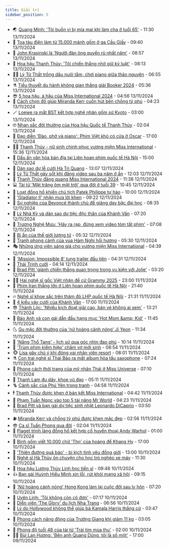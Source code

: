 ```yaml
---
title: Giải trí
sidebar_position: 5
---
```


<!-- vnexpress-giai-tri:START -->
- 🌏 [Quang Minh: &#39;Tôi buồn vì bị mỉa mai khi làm cha ở tuổi 65&#39;](https://vnexpress.net/quang-minh-toi-buon-vi-bi-mia-mai-khi-lam-cha-o-tuoi-65-4814706.html) - 11:30 13/11/2024
- 💫 [Toa tàu điện làm từ 15.000 mảnh gốm ở ga Cầu Giấy](https://vnexpress.net/toa-tau-dien-lam-tu-15-000-manh-gom-o-ga-cau-giay-4815418.html) - 09:40 13/11/2024
- 🌮 [John Krasinski là &#39;Người đàn ông quyến rũ nhất năm&#39;](https://vnexpress.net/john-krasinski-la-nguoi-dan-ong-quyen-ru-nhat-nam-4815617.html) - 08:57 13/11/2024
- 🧠 [Hoa hậu Thanh Thủy: &#39;Tôi chiến thắng nhờ giữ kỷ luật&#39;](https://vnexpress.net/hoa-hau-thanh-thuy-toi-chien-thang-nho-giu-ky-luat-4815564.html) - 08:13 13/11/2024
- 👨‍🏫 [Lý Tử Thất trồng dâu nuôi tằm, chơi piano giữa thảo nguyên](https://vnexpress.net/ly-tu-that-trong-dau-nuoi-tam-choi-piano-giua-thao-nguyen-4815558.html) - 06:55 13/11/2024
- ⚗️ [Tiểu thuyết du hành không gian thắng giải Booker 2024](https://vnexpress.net/tieu-thuyet-du-hanh-khong-gian-thang-giai-booker-2024-4815410.html) - 05:36 13/11/2024
- 😎 [5 hoa hậu, á hậu của Miss International 2024](https://vnexpress.net/5-hoa-hau-a-hau-cua-miss-international-2024-4815428.html) - 04:56 13/11/2024
- 🫣 [Cách chọn đồ giúp Miranda Kerr cuốn hút bên chồng tỷ phú](https://vnexpress.net/cach-chon-do-giup-miranda-kerr-cuon-hut-ben-chong-ty-phu-4815045.html) - 04:23 13/11/2024
- 🪄 [Loewe ra mắt BST kết hợp nghệ nhân gốm sứ Kyoto](https://vnexpress.net/loewe-ra-mat-bst-ket-hop-nghe-nhan-gom-su-kyoto-4815221.html) - 03:00 13/11/2024
- 🤓 [Nhan sắc đời thường của Hoa hậu Quốc tế Thanh Thủy](https://vnexpress.net/nhan-sac-doi-thuong-cua-hoa-hau-quoc-te-thanh-thuy-4815316.html) - 02:04 13/11/2024
- 🫶 [Đạo diễn &#39;Đào, phở và piano&#39;: Phim Việt khó có cửa ở Oscar](https://vnexpress.net/dao-dien-dao-pho-va-piano-phim-viet-kho-co-cua-o-oscar-4814608.html) - 17:00 12/11/2024
- 🧑‍🏫 [Thanh Thủy - nữ sinh chinh phục vương miện Miss International](https://vnexpress.net/thanh-thuy-nu-sinh-chinh-phuc-vuong-mien-miss-international-4815309.html) - 15:36 12/11/2024
- 🦄 [Dấu ấn văn hóa bản địa tại Liên hoan phim quốc tế Hà Nội](https://vnexpress.net/dau-an-van-hoa-ban-dia-tai-lien-hoan-phim-quoc-te-ha-noi-4815244.html) - 15:00 12/11/2024
- 💫 [Dàn sao dự lễ cưới Hà Trí Quang](https://vnexpress.net/dan-sao-du-le-cuoi-ha-tri-quang-4815288.html) - 13:07 12/11/2024
- 🎊 [Lý Tử Thất gây sốt khi đăng video sau ba năm ở ẩn](https://vnexpress.net/ly-tu-that-gay-sot-khi-dang-video-sau-ba-nam-o-an-4815286.html) - 12:03 12/11/2024
- 👹 [Thanh Thủy đăng quang Miss International 2024](https://vnexpress.net/thanh-thuy-dang-quang-miss-international-2024-4815262.html) - 11:38 12/11/2024
- 💻 [Tài tử &#39;Mặt trăng ôm mặt trời&#39; qua đời ở tuổi 39](https://vnexpress.net/tai-tu-mat-trang-om-mat-troi-qua-doi-o-tuoi-39-4815267.html) - 10:45 12/11/2024
- 🤡 [Loạt đồng hồ khiến chủ tịch Patek Philippe tự hào](https://vnexpress.net/loat-dong-ho-khien-chu-tich-patek-philippe-tu-hao-4815040.html) - 10:00 12/11/2024
- 🥰 [&#39;Gladiator II&#39; nhận mưa lời khen](https://vnexpress.net/gladiator-ii-nhan-mua-loi-khen-4815035.html) - 09:22 12/11/2024
- 🚀 [Sự nghiệp của Beyoncé thành chủ đề giảng dạy bậc đại học](https://vnexpress.net/su-nghiep-cua-beyonce-thanh-chu-de-giang-day-bac-dai-hoc-4815020.html) - 08:35 12/11/2024
- 📝 [Lý Nhã Kỳ và dàn sao dự tiệc độc thân của Khánh Vân](https://vnexpress.net/ly-nha-ky-va-dan-sao-du-tiec-doc-than-cua-khanh-van-4815139.html) - 07:20 12/11/2024
- 🐲 [Trương Nghệ Mưu: &#39;Hãy ra rạp, đừng xem video tóm tắt phim&#39;](https://vnexpress.net/truong-nghe-muu-hay-ra-rap-dung-xem-video-tom-tat-phim-4814977.html) - 07:08 12/11/2024
- 🎃 [Bí ẩn của thế giới lượng tử](https://vnexpress.net/bi-an-cua-the-gioi-luong-tu-4815098.html) - 05:32 12/11/2024
- 🤠 [Tranh phong cảnh của vua Hàm Nghi hồi hương](https://vnexpress.net/tranh-phong-canh-cua-vua-ham-nghi-hoi-huong-4815101.html) - 05:30 12/11/2024
- 🎭 [Những ứng viên sáng giá cho vương miện Miss International](https://vnexpress.net/nhung-ung-vien-sang-gia-cho-vuong-mien-miss-international-4815062.html) - 04:39 12/11/2024
- 🧰 [&#39;Mission: Impossible 8&#39; tung trailer đầu tiên](https://vnexpress.net/mission-impossible-8-tung-trailer-dau-tien-4814990.html) - 04:31 12/11/2024
- 🦍 [Thái Trinh cưới](https://vnexpress.net/thai-trinh-cuoi-4815001.html) - 04:14 12/11/2024
- 🌝 [Brad Pitt &#39;giành chiến thắng quan trọng trong vụ kiện với Jolie&#39;](https://vnexpress.net/brad-pitt-gianh-chien-thang-quan-trong-trong-vu-kien-voi-jolie-4814981.html) - 03:20 12/11/2024
- 🧑‍💻 [Hai nghệ sĩ gốc Việt nhận đề cử Grammy 2025](https://vnexpress.net/hai-nghe-si-goc-viet-nhan-de-cu-grammy-2025-4814789.html) - 23:00 11/11/2024
- 🥸 [Phim Iran thắng lớn ở Liên hoan phim quốc tế Hà Nội](https://vnexpress.net/phim-iran-thang-lon-o-lien-hoan-phim-quoc-te-ha-noi-4814885.html) - 21:40 11/11/2024
- 🔥 [Nghệ sĩ khoe sắc trên thảm đỏ LHP quốc tế Hà Nội](https://vnexpress.net/nghe-si-khoe-sac-tren-tham-do-lhp-quoc-te-ha-noi-4814902.html) - 21:31 11/11/2024
- 🐎 [4 kiểu váy cưới của Khánh Vân](https://vnexpress.net/4-kieu-vay-cuoi-cua-khanh-van-4814774.html) - 17:00 11/11/2024
- 😎 [Thành Lộc: &#39;Nhiều kịch đoạt giải cao, bán vé không ai xem&#39;](https://vnexpress.net/thanh-loc-nhieu-kich-doat-giai-cao-ban-ve-khong-ai-xem-4814852.html) - 13:21 11/11/2024
- 🦄 [Bảo Anh và con gái dẫn đầu hạng mục &#39;Hot Mom &amp;amp; Kid&#39;](https://vnexpress.net/bao-anh-va-con-gai-dan-dau-hang-muc-hot-mom-kid-4814494.html) - 11:45 11/11/2024
- 🌜 [Gu mặc đời thường của &#39;nữ hoàng cảnh nóng&#39; Ji Yeon](https://vnexpress.net/gu-mac-doi-thuong-cua-nu-hoang-canh-nong-ji-yeon-4814595.html) - 11:34 11/11/2024
- 🚦 [&#39;Nắng Thổ Tang&#39; - lịch sử qua góc nhìn đao phủ](https://vnexpress.net/nang-tho-tang-lich-su-qua-goc-nhin-dao-phu-4809003.html) - 10:14 11/11/2024
- 🧐 [&#39;Trùm phim kiếm hiệp&#39; chăm vợ mới sinh](https://vnexpress.net/trum-phim-kiem-hiep-cham-vo-moi-sinh-4814734.html) - 08:54 11/11/2024
- 🐵 [Lisa gây chú ý khi đóng vai nhân viên resort](https://vnexpress.net/lisa-gay-chu-y-khi-dong-vai-nhan-vien-resort-4814700.html) - 08:01 11/11/2024
- ⚗️ [Con trai nghệ sĩ Thái Bảo ra mắt album hòa tấu saxophone](https://vnexpress.net/con-trai-nghe-si-thai-bao-ra-mat-album-hoa-tau-saxophone-4814442.html) - 07:24 11/11/2024
- 👺 [Phong cách thời trang của mỹ nhân Thái ở Miss Universe](https://vnexpress.net/phong-cach-thoi-trang-cua-my-nhan-thai-o-miss-universe-4813857.html) - 07:10 11/11/2024
- 🌊 [Thanh Lam đu dây, khoe vũ đạo](https://vnexpress.net/thanh-lam-du-day-khoe-vu-dao-4814638.html) - 05:11 11/11/2024
- 🪜 [Cảnh sắc của Phú Yên trong tranh](https://vnexpress.net/canh-sac-cua-phu-yen-trong-tranh-4814268.html) - 04:58 11/11/2024
- 🕴 [Thanh Thủy được khen ở bán kết Miss International](https://vnexpress.net/thanh-thuy-duoc-khen-o-ban-ket-miss-international-4814402.html) - 04:42 11/11/2024
- 💃 [Phạm Tuấn Ngọc vào top 5 tài năng Mr World](https://vnexpress.net/pham-tuan-ngoc-vao-top-5-tai-nang-mr-world-4814517.html) - 04:23 11/11/2024
- 🦄 [Brad Pitt và bạn gái dự tiệc sinh nhật Leonardo DiCaprio](https://vnexpress.net/brad-pitt-va-ban-gai-du-tiec-sinh-nhat-leonardo-dicaprio-4814483.html) - 03:50 11/11/2024
- ⛽️ [Miranda Kerr và chồng tỷ phú được khen mặc đẹp](https://vnexpress.net/miranda-kerr-va-chong-ty-phu-duoc-khen-mac-dep-4814498.html) - 02:56 11/11/2024
- 😎 [Ca sĩ Tuấn Phong qua đời](https://vnexpress.net/ca-si-tuan-phong-qua-doi-4814472.html) - 02:04 11/11/2024
- 🌊 [Piaget trình làng đồng hồ kết hợp cố huyền thoại Andy Warhol](https://vnexpress.net/piaget-trinh-lang-dong-ho-ket-hop-co-huyen-thoai-andy-warhol-4813831.html) - 01:00 11/11/2024
- 🐲 [Bình gốm viết 10.000 chữ &#39;Thọ&#39; của hoàng đế Khang Hy](https://vnexpress.net/binh-gom-viet-10-000-chu-tho-cua-hoang-de-khang-hy-4814263.html) - 17:00 10/11/2024
- 💂 [&#39;Thiên đường quả báo&#39; - bi kịch tình yêu đồng giới](https://vnexpress.net/giai-tri/phim/thu-vien-phim/the-paradise-of-thorns-748) - 13:00 10/11/2024
- 🙉 [Nghệ sĩ Hà Thủy ôn chuyện cho học trò nghèo xe máy](https://vnexpress.net/nghe-si-ha-thuy-on-chuyen-cho-hoc-tro-ngheo-xe-may-4814257.html) - 11:30 10/11/2024
- 💪 [Hoa hậu Lương Thùy Linh học tiến sĩ](https://vnexpress.net/hoa-hau-luong-thuy-linh-hoc-tien-si-4814361.html) - 09:48 10/11/2024
- 👍 [Bạn gái Huỳnh Hiểu Minh xin lỗi, rút khỏi mạng xã hội](https://vnexpress.net/ban-gai-huynh-hieu-minh-xin-loi-rut-khoi-mang-xa-hoi-4814345.html) - 09:15 10/11/2024
- 💪 [&#39;Nữ hoàng cảnh nóng&#39; Hong Kong làm lại cuộc đời sau ly hôn](https://vnexpress.net/nu-hoang-canh-nong-hong-kong-lam-lai-cuoc-doi-sau-ly-hon-4814307.html) - 07:20 10/11/2024
- 💄 [Uyên Linh: &#39;Tôi không còn cô đơn&#39;](https://vnexpress.net/uyen-linh-toi-khong-con-co-don-4814241.html) - 07:17 10/11/2024
- 🦩 [Diễn viên &#39;The Glory&#39; du lịch Nha Trang](https://vnexpress.net/dien-vien-the-glory-du-lich-nha-trang-4814333.html) - 06:56 10/11/2024
- 🥸 [Lý do Hollywood không thể giúp bà Kamala Harris thắng cử](https://vnexpress.net/ly-do-hollywood-khong-the-giup-ba-kamala-harris-thang-cu-4813141.html) - 03:47 10/11/2024
- 🧰 [Phong cách năng động của Trường Giang khi giảm 11 kg](https://vnexpress.net/phong-cach-nang-dong-cua-truong-giang-khi-giam-11-kg-4814087.html) - 03:05 10/11/2024
- 💼 [Phong độ tuổi 48 của tài tử &#39;Trái tim mùa thu&#39;](https://vnexpress.net/phong-do-tuoi-48-cua-tai-tu-trai-tim-mua-thu-4814254.html) - 02:00 10/11/2024
- 🧑‍💻 [Bùi Lan Hương: &#39;Bên anh Quang Dũng, tôi là số một&#39;](https://vnexpress.net/bui-lan-huong-ben-anh-quang-dung-toi-la-so-mot-4811533.html) - 17:00 09/11/2024<!-- vnexpress-giai-tri:END -->
